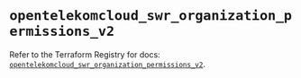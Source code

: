 # `opentelekomcloud_swr_organization_permissions_v2`

Refer to the Terraform Registry for docs: [`opentelekomcloud_swr_organization_permissions_v2`](https://registry.terraform.io/providers/opentelekomcloud/opentelekomcloud/1.36.28/docs/resources/swr_organization_permissions_v2).
